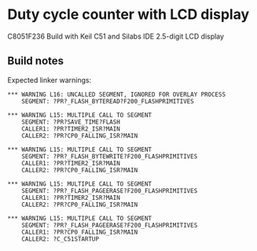 # Duty cycle counter with LCD display

C8051F236
Build with Keil C51 and Silabs IDE
2.5-digit LCD display


## Build notes

Expected linker warnings:

```
*** WARNING L16: UNCALLED SEGMENT, IGNORED FOR OVERLAY PROCESS
    SEGMENT: ?PR?_FLASH_BYTEREAD?F200_FLASHPRIMITIVES

*** WARNING L15: MULTIPLE CALL TO SEGMENT
    SEGMENT: ?PR?SAVE_TIME?FLASH
    CALLER1: ?PR?TIMER2_ISR?MAIN
    CALLER2: ?PR?CP0_FALLING_ISR?MAIN

*** WARNING L15: MULTIPLE CALL TO SEGMENT
    SEGMENT: ?PR?_FLASH_BYTEWRITE?F200_FLASHPRIMITIVES
    CALLER1: ?PR?TIMER2_ISR?MAIN
    CALLER2: ?PR?CP0_FALLING_ISR?MAIN

*** WARNING L15: MULTIPLE CALL TO SEGMENT
    SEGMENT: ?PR?_FLASH_PAGEERASE?F200_FLASHPRIMITIVES
    CALLER1: ?PR?TIMER2_ISR?MAIN
    CALLER2: ?PR?CP0_FALLING_ISR?MAIN

*** WARNING L15: MULTIPLE CALL TO SEGMENT
    SEGMENT: ?PR?_FLASH_PAGEERASE?F200_FLASHPRIMITIVES
    CALLER1: ?PR?CP0_FALLING_ISR?MAIN
    CALLER2: ?C_C51STARTUP
```
